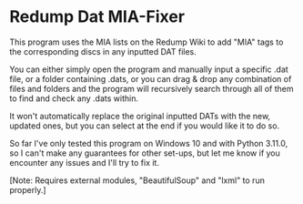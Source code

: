 # Redump Dat MIA-Fixer
This program uses the MIA lists on the Redump Wiki to add "MIA" tags to the corresponding discs in any inputted DAT files.

You can either simply open the program and manually input a specific .dat file, or a folder containing .dats, or you can drag & drop any combination of files and folders and the program will recursively search through all of them to find and check any .dats within.

It won't automatically replace the original inputted DATs with the new, updated ones, but you can select at the end if you would like it to do so.

So far I've only tested this program on Windows 10 and with Python 3.11.0, so I can't make any guarantees for other set-ups, but let me know if you encounter any issues and I'll try to fix it.

[Note: Requires external modules, "BeautifulSoup" and "lxml" to run properly.]
